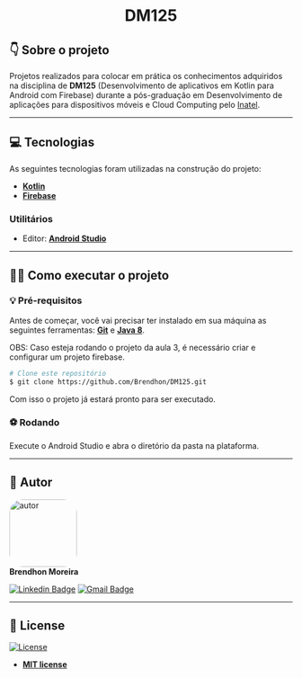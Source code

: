 <h1 align="center">DM125</h1>

## 👇 Sobre o projeto

Projetos realizados para colocar em prática os conhecimentos adquiridos na disciplina de **DM125** (Desenvolvimento de aplicativos em Kotlin para Android com Firebase) durante a pós-graduação em Desenvolvimento de aplicações para dispositivos móveis e Cloud Computing pelo [Inatel](https://inatel.br/home/).

---

## 💻 Tecnologias

As seguintes tecnologias foram utilizadas na construção do projeto:

- **[Kotlin](https://kotlinlang.org/)**
- **[Firebase](https://firebase.google.com/)**

### Utilitários
- Editor: **[Android Studio](https://developer.android.com/studio/)**

---

## 👨‍💻 Como executar o projeto

### 💡 Pré-requisitos

Antes de começar, você vai precisar ter instalado em sua máquina as seguintes ferramentas:
**[Git](https://git-scm.com)** e **[Java 8](https://www.oracle.com/br/java/technologies/javase/javase8-archive-downloads.html)**.

OBS: Caso esteja rodando o projeto da aula 3, é necessário criar e configurar um projeto firebase.

```bash
# Clone este repositório
$ git clone https://github.com/Brendhon/DM125.git
```

Com isso o projeto já estará pronto para ser executado.

### ⚽ Rodando

Execute o Android Studio e abra o diretório da pasta na plataforma.

---

## 👥 Autor
<img style="border-radius: 20%;" src="https://github.com/brendhon.png" width="120px;" alt="autor"/><br>
**Brendhon Moreira**

[![Linkedin Badge](https://img.shields.io/badge/-Brendhon-blue?style=flat-square&logo=Linkedin&logoColor=white&link=https://www.linkedin.com/in/brendhon-moreira)](https://www.linkedin.com/in/brendhon-moreira)
[![Gmail Badge](https://img.shields.io/badge/-brendhon.e.c.m@gmail.com-c14438?style=flat-square&logo=Gmail&logoColor=white&link=mailto:brendhon.e.c.m@gmail.com)](mailto:brendhon.e.c.m@gmail.com)

---
## 📝 License
[![License](https://img.shields.io/apm/l/vim-mode?color=blue)](http://badges.mit-license.org)

- **[MIT license](https://choosealicense.com/licenses/mit/)**
